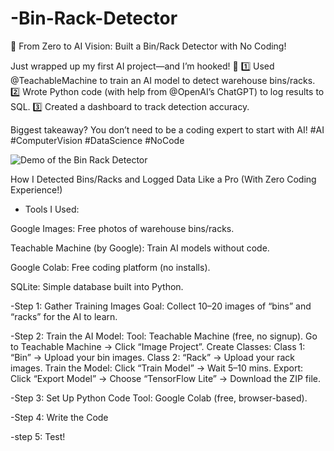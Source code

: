 # -Bin-Rack-Detector
🤖 From Zero to AI Vision: Built a Bin/Rack Detector with No Coding!

Just wrapped up my first AI project—and I’m hooked! 🚀 
1️⃣ Used @TeachableMachine to train an AI model to detect warehouse bins/racks. 
2️⃣ Wrote Python code (with help from @OpenAI’s ChatGPT) to log results to SQL.
3️⃣ Created a dashboard to track detection accuracy.

Biggest takeaway? You don’t need to be a coding expert to start with AI! #AI #ComputerVision #DataScience #NoCode

![Demo of the Bin Rack Detector](GIF.gif)

How I Detected Bins/Racks and Logged Data Like a Pro (With Zero Coding Experience!)


- Tools I Used:
  
Google Images: Free photos of warehouse bins/racks.

Teachable Machine (by Google): Train AI models without code.

Google Colab: Free coding platform (no installs).

SQLite: Simple database built into Python.


-Step 1: Gather Training Images
Goal: Collect 10–20 images of “bins” and “racks” for the AI to learn.

-Step 2: Train the AI Model:
Tool: Teachable Machine (free, no signup).
Go to Teachable Machine → Click “Image Project”.
Create Classes:
Class 1: “Bin” → Upload your bin images.
Class 2: “Rack” → Upload your rack images.
Train the Model: Click “Train Model” → Wait 5–10 mins.
Export:
Click “Export Model” → Choose “TensorFlow Lite” → Download the ZIP file.

-Step 3: Set Up Python Code
Tool: Google Colab (free, browser-based).

-Step 4: Write the Code

-step 5: Test!
